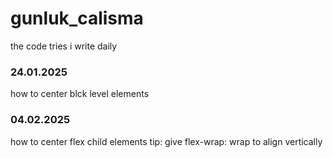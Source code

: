 
# gunluk_calisma
the code tries i write daily

### 24.01.2025
how to center blck level elements

### 04.02.2025
how to center flex child elements
tip: give flex-wrap: wrap to align vertically
